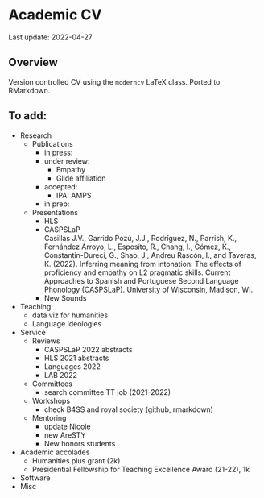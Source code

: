 
# Academic CV

Last update: 2022-04-27

## Overview

Version controlled CV using the `moderncv` LaTeX class. Ported to
RMarkdown.

## To add:

-   Research
    -   Publications
        -   in press:
        -   under review:
            -   Empathy
            -   Glide affiliation
        -   accepted:
            -   IPA: AMPS
        -   in prep:
    -   Presentations
        -   HLS
        -   CASPSLaP  
            Casillas J.V., Garrido Pozú, J.J., Rodríguez, N., Parrish,
            K., Fernández Arroyo, L., Esposito, R., Chang, I., Gómez,
            K., Constantin-Dureci, G., Shao, J., Andreu Rascón, I., and
            Taveras, K. (2022). Inferring meaning from intonation: The
            effects of proficiency and empathy on L2 pragmatic skills.
            Current Approaches to Spanish and Portuguese Second Language
            Phonology (CASPSLaP). University of Wisconsin, Madison, WI.
        -   New Sounds
-   Teaching
    -   data viz for humanities
    -   Language ideologies
-   Service
    -   Reviews
        -   CASPSLaP 2022 abstracts
        -   HLS 2021 abstracts
        -   Languages 2022
        -   LAB 2022
    -   Committees
        -   search committee TT job (2021-2022)
    -   Workshops
        -   check B4SS and royal society (github, rmarkdown)
    -   Mentoring
        -   update Nicole
        -   new AreSTY
        -   New honors students
-   Academic accolades
    -   Humanities plus grant (2k)
    -   Presidential Fellowship for Teaching Excellence Award (21-22),
        1k
-   Software
-   Misc
